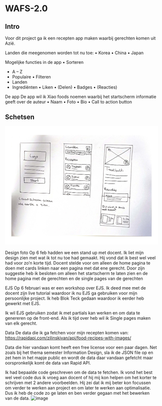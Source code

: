 # WAFS-2.0

## Intro
Voor dit project ga ik een recepten app maken waarbij gerechten komen uit Azië. 

Landen die meegenomen worden tot nu toe:
•	Korea
•	China
•	Japan

Mogelijke functies in de app
•	Sorteren
-	A – Z
-	Populaire
•	Filteren
-	Landen
-	Ingrediënten
•	Liken
•	(Delen)
•	Badges
•	(Reacties)

De app
De app wil ik Xiao foods noemen waarbij het startscherm informatie geeft over de auteur
•	Naam
•	Foto
•	Bio
•	Call to action button

## Schetsen
![Schetsen](./public/readme-img/schetsen.jpg)

Design
foto
Op 6 feb hadden we een stand up met docent. Ik liet mijn design zien met wat ik tot nu toe had gemaakt. Hij vond dat ik best wel veel had voor zo’n korte tijd. Docent stelde voor om alleen de home pagina te doen met cards linken naar een pagina met dat ene gerecht. Door zijn suggestie heb ik besloten om alleen het startscherm te laten zien en de home pagina met de gerechten en de single pages van de gerechten

EJS
Op 6 februari was er een workshop over EJS. Ik deed mee met de docent zijn live tutorial waardoor ik nu EJS ga gebruiken voor mijn persoonlijke project. Ik heb Blok Teck gedaan waardoor ik eerder heb gewerkt met EJS. 

Ik wil EJS gebruiken zodat ik met partials kan werken en om data te genereren op de front-end. Als ik tijd over heb wil ik Single pages maken van elk gerecht. 

Data
De data die ik ga fetchen voor mijn recepten komen van: https://rapidapi.com/zilinskivan/api/food-recipes-with-images/

Data die hier vandaan komt heeft een free license voor een paar dagen. Net zoals bij het thema semester Information Design, sla ik de JSON file op en zet hem in het mapje public en wordt de data daar vandaan gefetcht maar oorspronkelijk komt de data van Rapid API. 

Ik had bepaalde code geschreven om de data te fetchen. Ik vond het best wel veel code dus ik vroeg aan docent of hij mij kon helpen om het korter te schrijven met 2 andere voorbeelden. Hij zei dat ik mij beter kon focussen om verder te werken aan project en om later te werken aan optimalisatie. Dus ik heb de code zo ge laten en ben verder gegaan met het bewerken van de data. 
![image](https://github.com/xiaonanpols21/WAFS-2.0/assets/74655427/effe487f-c7ea-4527-a495-a3b0b577c5b6)
